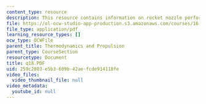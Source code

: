 ```yaml
---
content_type: resource
description: This resource contains information on rocket nozzle performance.
file: https://ol-ocw-studio-app-production.s3.amazonaws.com/courses/16-01-unified-engineering-i-ii-iii-iv-fall-2005-spring-2006/259c2803e5b3609b42aefcde914118fe_q18.PDF
file_type: application/pdf
learning_resource_types: []
ocw_type: OCWFile
parent_title: Thermodynamics and Propulsion
parent_type: CourseSection
resourcetype: Document
title: q18.PDF
uid: 259c2803-e5b3-609b-42ae-fcde914118fe
video_files:
  video_thumbnail_file: null
video_metadata:
  youtube_id: null
---
```

